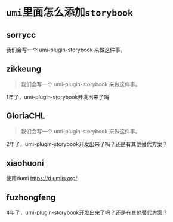 # `umi`里面怎么添加`storybook`

## sorrycc

我们会写一个 umi-plugin-storybook 来做这件事。

## zikkeung

> 我们会写一个 umi-plugin-storybook 来做这件事。

1年了，umi-plugin-storybook开发出来了吗

## GloriaCHL

> 我们会写一个 umi-plugin-storybook 来做这件事。

2年了，umi-plugin-storybook开发出来了吗？还是有其他替代方案？

## xiaohuoni

使用dumi https://d.umijs.org/

## fuzhongfeng

4年了，umi-plugin-storybook开发出来了吗？还是有其他替代方案？
